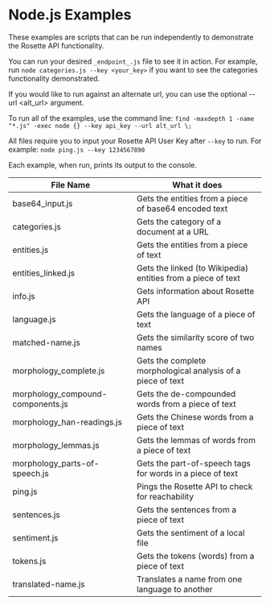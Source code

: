 Node.js Examples
============

These examples are scripts that can be run independently to demonstrate the Rosette API functionality.

You can run your desired `_endpoint_.js` file to see it in action.
For example, run `node categories.js --key <your_key>` if you want to see the categories
functionality demonstrated.

If you would like to run against an alternate url, you can use the optional --url <alt_url> argument.

To run all of the examples, use the command line:
`find -maxdepth 1 -name "*.js" -exec node {} --key api_key --url alt_url \;`

All files require you to input your Rosette API User Key after `--key` to run.
For example: `node ping.js --key 1234567890`  

Each example, when run, prints its output to the console.

| File Name                     | What it does                                          | 
| -------------                 |-------------                                        | 
| base64_input.js                  | Gets the entities from a piece of base64 encoded text | 
| categories.js                    | Gets the category of a document at a URL              | 
| entities.js                      | Gets the entities from a piece of text                | 
| entities_linked.js               | Gets the linked (to Wikipedia) entities from a piece of text |
| info.js                          | Gets information about Rosette API                    | 
| language.js                      | Gets the language of a piece of text                  | 
| matched-name.js                  | Gets the similarity score of two names                | 
| morphology_complete.js               | Gets the complete morphological analysis of a piece of text| 
| morphology_compound-components.js    | Gets the de-compounded words from a piece of text     | 
| morphology_han-readings.js           | Gets the Chinese words from a piece of text           | 
| morphology_lemmas.js                 | Gets the lemmas of words from a piece of text         | 
| morphology_parts-of-speech.js        | Gets the part-of-speech tags for words in a piece of text | 
| ping.js                          | Pings the Rosette API to check for reachability       | 
| sentences.js                     | Gets the sentences from a piece of text               |
| sentiment.js                     | Gets the sentiment of a local file                    | 
| tokens.js                        | Gets the tokens (words) from a piece of text          | 
| translated-name.js               | Translates a name from one language to another        |
